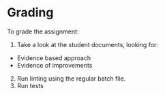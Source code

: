 Grading
=======

To grade the assignment:
1. Take a look at the student documents, looking for:
- Evidence based approach
- Evidence of improvements
2. Run linting using the regular batch file.
3. Run tests